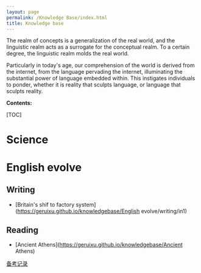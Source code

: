 ```yaml
---
layout: page
permalink: /Knowledge Base/index.html
title: Knowledge base
---
```


The realm of concepts is a generalization of the real world, and the linguistic realm acts as a surrogate for the conceptual realm. To a certain degree, the linguistic realm molds the real world. 

Particularly in today's age, our comprehension of the world is derived from the internet, from the language pervading the internet, illuminating the substantial power of language embedded within. This instigates individuals to ponder, whether it is reality that sculpts language, or language that sculpts reality.

**Contents:**

[TOC]



# Science



# English evolve

## Writing

- [Britain's shif to factory system](https://geruixu.github.io/knowledgebase/English evolve/writing/in1)<br>

## Reading 

- [Ancient Athens](https://geruixu.github.io/knowledgebase/Ancient Athens)<br>

[备考记录](https://geruixu.github.io/knowledgebase/真题48)<br>
